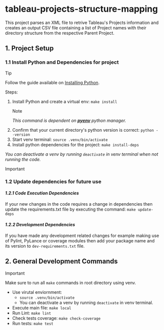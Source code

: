 # tableau-projects-structure-mapping
This project parses an XML file to retrive Tableau's Projects information and creates an output CSV file containing a list of Project names with their directory structure from the respective Parent Project.

## 1. Project Setup

### 1.1 Install Python and Dependencies for project
> [!TIP]
> Follow the guide available on [Installing Python](https://testdriven.io/blog/python-environments/).

Steps:
1. Install Python and create a virtual env: `make install`
    > [!NOTE]
    > _This command is dependent on [**pyenv**](https://github.com/pyenv/pyenv#installation) python manager._
2. Confirm that your current directory's python version is correct: `python --version`
3. Start venv terminal: `source .venv/bin/activate`
4. Install python dependencies for the project: `make install-deps`

_You can deactivate a venv by running `deactivate` in venv terminal when not running the code._


> [!IMPORTANT]
### 1.2 Update dependencies for future use
#### _1.2.1 Code Execution Dependencies_
If your new changes in the code requires a change in dependencies then update the requirements.txt file by executing the command: `make update-deps`

#### _1.2.2 Development Dependencies_
If you have made any development related changes for example making use of Pylint, PyLance or coverage modules then add your package name and its version to `dev-requirements.txt` file.


## 2. General Development Commands
> [!IMPORTANT]
> Make sure to run all `make` commands in root directory using venv.

- Use virutal enviornment: 
    - `source .venv/bin/activate`
    - You can deactivate a venv by running `deactivate` in venv terminal.
- Execute main file: `make local`
- Run Lint: `make lint`
- Check tests coverage: `make check-coverage`
- Run tests: `make test`
